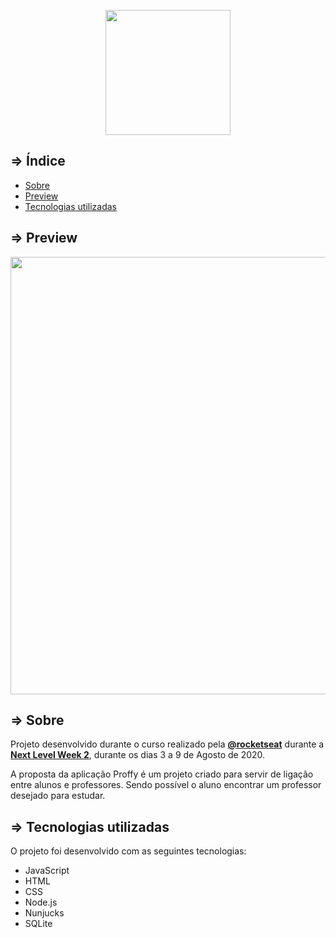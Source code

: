 <p align="center">
  <img src="https://ik.imagekit.io/pliniopereira92/nlw_GusXaU7Ea.svg" width="200">
</p>

## => Índice

- [Sobre](#Sobre)
- [Preview](#-Preview)
- [Tecnologias utilizadas](#-Tecnologias-utilizadas)



## => Preview 

<p align="center">
  <img src="https://ik.imagekit.io/pliniopereira92/pagina_inicial_proffy_WUQnWxf_I.jpg" width="700" >
</p>



## => Sobre 

Projeto desenvolvido durante o curso realizado pela **[@rocketseat](https://github.com/Rocketseat)** durante a **[Next Level Week 2](https://nextlevelweek.com/)**, durante os dias 3 a 9 de Agosto de 2020.

A proposta da aplicação Proffy é um projeto criado para servir de ligação entre alunos e professores. Sendo possível o aluno encontrar um professor desejado para estudar.



## => Tecnologias utilizadas

O projeto foi desenvolvido com as seguintes tecnologias:

- JavaScript
- HTML
- CSS
- Node.js 
- Nunjucks 
- SQLite 
